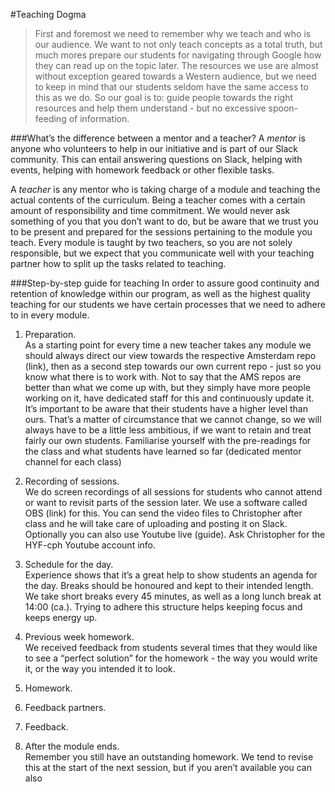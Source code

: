 #Teaching Dogma

>First and foremost we need to remember why we teach and who is our audience. We want to not only teach concepts as a total truth, but much mores prepare our students for navigating through Google how they can read up on the topic later. The resources we use are almost without exception geared towards a Western audience, but we need to keep in mind that our students seldom have the same access to this as we do. So our goal is to: guide people towards the right resources and help them understand - but no excessive spoon-feeding of information.

###What’s the difference between a mentor and a teacher? 
A *mentor* is anyone who volunteers to help in our initiative and is part of our Slack community. This can entail answering questions on Slack, helping with events, helping with homework feedback or other flexible tasks.

A *teacher* is any mentor who is taking charge of a module and teaching the actual contents of the curriculum. Being a teacher comes with a certain amount of responsibility and time commitment. We would never ask something of you that you don’t want to do, but be aware that we trust you to be present and prepared for the sessions pertaining to the module you teach. Every module is taught by two teachers, so you are not solely responsible, but we expect that you communicate well with your teaching partner how to split up the tasks related to teaching.

###Step-by-step guide for teaching
 In order to assure good continuity and retention of knowledge within our program, as well as the highest quality teaching for our students we have certain processes that we need to adhere to in every module.

1. Preparation. <br>As a starting point for every time a new teacher takes any module we should always direct our view towards the respective Amsterdam repo (link), then as a second step towards our own current repo - just so you know what there is to work with. Not to say that the AMS repos are better than what we come up with, but they simply have more people working on it, have dedicated staff for this and continuously update it. It’s important to be aware that their students have a higher level than ours. That’s a matter of circumstance that we cannot change, so we will always have to be a little less ambitious, if we want to retain and treat fairly our own students. Familiarise yourself with the pre-readings for the class and what students have learned so far (dedicated mentor channel for each class)

2. Recording of sessions. <br>We do screen recordings of all sessions for students who cannot attend or want to revisit parts of the session later. We use a software called OBS (link) for this. You can send the video files to Christopher after class and he will take care of uploading and posting it on Slack. Optionally you can also use Youtube live (guide). Ask Christopher for the HYF-cph Youtube account info.

3. Schedule for the day. <br> Experience shows that it’s a great help to show students an agenda for the day. Breaks should be honoured and kept to their intended length. We take short breaks every 45 minutes, as well as a long lunch break at 14:00 (ca.). Trying to adhere this structure helps keeping focus and keeps energy up.

4. Previous week homework. <br> We received feedback from students several times that they would like to see a “perfect solution” for the homework - the way you would write it, or the way you intended it to look.

5. Homework. <br>

6. Feedback partners. <br>

7. Feedback. <br>

8. After the module ends. <br> Remember you still have an outstanding homework. We tend to revise this at the start of the next session, but if you aren’t available you can also 

